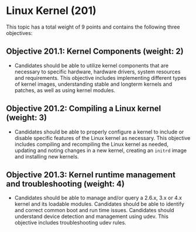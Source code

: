 # Linux Kernel (201) 

This topic has a total weight of 9 points and contains the following
three objectives:

##  Objective 201.1: Kernel Components (weight: 2)

-   Candidates should be able to utilize kernel components that are
    necessary to specific hardware, hardware drivers, system resources
    and requirements. This objective includes implementing different
    types of kernel images, understanding stable and longterm kernels
    and patches, as well as using kernel modules.

##  Objective 201.2: Compiling a Linux kernel (weight: 3)

-   Candidates should be able to properly configure a kernel to include
    or disable specific features of the Linux kernel as necessary. This
    objective includes compiling and recompiling the Linux kernel as
    needed, updating and noting changes in a new kernel, creating an
    `initrd` image and installing new kernels.

##  Objective 201.3: Kernel runtime management and troubleshooting (weight: 4)

   - Candidates should be able to manage and/or query a 2.6.x, 3.x or 4.x
    kernel and its loadable modules. Candidates should be able to
    identify and correct common boot and run time issues. Candidates
    should understand device detection and management using udev. This
    objective includes troubleshooting udev rules.

